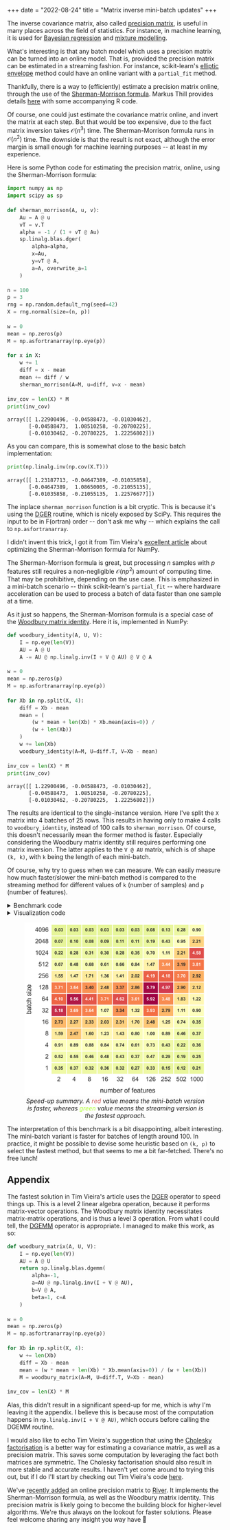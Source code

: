 +++
date = "2022-08-24"
title = "Matrix inverse mini-batch updates"
+++

The inverse covariance matrix, also called [precision matrix](https://www.wikiwand.com/en/Precision_matrix), is useful in many places across the field of statistics. For instance, in machine learning, it is used for [Bayesian regression](/blog/bayesian-linear-regression) and [mixture modelling](https://scikit-learn.org/stable/modules/mixture.html#gmm).

What's interesting is that any batch model which uses a precision matrix can be turned into an online model. That is, provided the precision matrix can be estimated in a streaming fashion. For instance, scikit-learn's [elliptic envelope](https://scikit-learn.org/stable/modules/generated/sklearn.covariance.EllipticEnvelope.html#sklearn.covariance.EllipticEnvelope) method could have an online variant with a `partial_fit` method.

Thankfully, there is a way to (efficiently) estimate a precision matrix online, through the use of the [Sherman-Morrison formula](https://www.wikiwand.com/en/Sherman%E2%80%93Morrison_formula). Markus Thill provides details [here](https://markusthill.github.io/math/stats/ml/online-estimation-of-the-inverse-covariance-matrix/) with some accompanying R code.

Of course, one could just estimate the covariance matrix online, and invert the matrix at each step. But that would be too expensive, due to the fact matrix inversion takes $\mathcal{O}(n^3)$ time. The Sherman-Morrison formula runs in $\mathcal{O}(n^2)$ time. The downside is that the result is not exact, although the error margin is small enough for machine learning purposes -- at least in my experience.

Here is some Python code for estimating the precision matrix, online, using the Sherman-Morrison formula:

```py
import numpy as np
import scipy as sp

def sherman_morrison(A, u, v):
    Au = A @ u
    vT = v.T
    alpha = -1 / (1 + vT @ Au)
    sp.linalg.blas.dger(
        alpha=alpha,
        x=Au,
        y=vT @ A,
        a=A, overwrite_a=1
    )

n = 100
p = 3
rng = np.random.default_rng(seed=42)
X = rng.normal(size=(n, p))

w = 0
mean = np.zeros(p)
M = np.asfortranarray(np.eye(p))

for x in X:
    w += 1
    diff = x - mean
    mean += diff / w
    sherman_morrison(A=M, u=diff, v=x - mean)

inv_cov = len(X) * M
print(inv_cov)
```

```
array([[ 1.22900496, -0.04588473, -0.01030462],
       [-0.04588473,  1.08510258, -0.20780225],
       [-0.01030462, -0.20780225,  1.22256802]])
```

As you can compare, this is somewhat close to the basic batch implementation:

```py
print(np.linalg.inv(np.cov(X.T)))
```

```
array([[ 1.23187713, -0.04647389, -0.01035858],
       [-0.04647389,  1.08650005, -0.21055135],
       [-0.01035858, -0.21055135,  1.22576677]])
```

The inplace `sherman_morrison` function is a bit cryptic. This is because it's using the [DGER](https://netlib.org/lapack/explore-html/d7/d15/group__double__blas__level2_ga458222e01b4d348e9b52b9343d52f828.html#ga458222e01b4d348e9b52b9343d52f828) routine, which is nicely exposed by SciPy. This requires the input to be in F(ortran) order -- don't ask me why -- which explains the call to `np.asfortranarray`.

I didn't invent this trick, I got it from Tim Vieira's [excellent article](https://timvieira.github.io/blog/post/2021/03/25/fast-rank-one-updates-to-matrix-inverse/) about optimizing the Sherman-Morrison formula for NumPy.

The Sherman-Morrison formula is great, but processing $n$ samples with $p$ features still requires a non-negligible $\mathcal{O}(np^2)$ amount of computing time. That may be prohibitive, depending on the use case. This is emphasized in a mini-batch scenario -- think scikit-learn's `partial_fit` -- where hardware acceleration can be used to process a batch of data faster than one sample at a time.

As it just so happens, the Sherman-Morrison formula is a special case of the [Woodbury matrix identity](https://www.wikiwand.com/en/Woodbury_matrix_identity). Here it is, implemented in NumPy:

```py
def woodbury_identity(A, U, V):
    I = np.eye(len(V))
    AU = A @ U
    A -= AU @ np.linalg.inv(I + V @ AU) @ V @ A

w = 0
mean = np.zeros(p)
M = np.asfortranarray(np.eye(p))

for Xb in np.split(X, 4):
    diff = Xb - mean
    mean = (
        (w * mean + len(Xb) * Xb.mean(axis=0)) /
        (w + len(Xb))
    )
    w += len(Xb)
    woodbury_identity(A=M, U=diff.T, V=Xb - mean)

inv_cov = len(X) * M
print(inv_cov)
```

```
array([[ 1.22900496, -0.04588473, -0.01030462],
       [-0.04588473,  1.08510258, -0.20780225],
       [-0.01030462, -0.20780225,  1.22256802]])
```

The results are identical to the single-instance version. Here I've split the `X` matrix into 4 batches of 25 rows. This results in having only to make 4 calls to `woodbury_identity`, instead of 100 calls to `sherman_morrison`. Of course, this doesn't necessarily mean the former method is faster. Especially considering the Woodbury matrix identity still requires performing one matrix inversion. The latter applies to the `V @ AU` matrix, which is of shape `(k, k)`, with `k` being the length of each mini-batch.

Of course, why try to guess when we can measure. We can easily measure how much faster/slower the mini-batch method is compared to the streaming method for different values of `k` (number of samples) and `p` (number of features).

<details>
  <summary>Benchmark code</summary>

```python
def streaming(X):
    p = X.shape[1]
    w = 0
    mean = np.zeros(p)
    M = np.asfortranarray(np.eye(p))

    for x in X:
        w += 1
        diff = x - mean
        mean += diff / w
        sherman_morrison(A=M, u=diff, v=x - mean)

def mini_batch(X):
    p = X.shape[1]
    w = 0
    mean = np.zeros(p)
    M = np.asfortranarray(np.eye(p))

    diff = X - mean
    mean = (w * mean + len(X) * X.mean(axis=0)) / (w + len(X))
    w += len(X)
    woodbury_matrix(A=M, U=diff.T, V=X - mean)

def workload():
    rng = np.random.default_rng(seed=42)
    K = [2 ** k for k in range(13)]
    P = np.ceil(np.logspace(0.3, 3, 10)).astype(int)
    for k in K:
        for p in P:
            X = rng.normal(size=(k, p))
            yield X

def run():
    for X in workload():
        k, p = X.shape
        t_streaming = %timeit -o -q streaming(X)
        t_mini_batch = %timeit -o -q mini_batch(X)
        yield k, p, t_streaming.average / t_mini_batch.average

results = [
    {'k': k, 'p': p, 'speed_up': speed_up}
    for k, p, speed_up in run()
]

pd.DataFrame(results).to_csv('results.csv', index=False)
```
</details>

<details>
  <summary>Visualization code</summary>

```python
import matplotlib.pyplot as plt
import pandas as pd
import seaborn as sns

fig, ax = plt.subplots(figsize=(10, 10))

df = (
    pd.read_csv('results.csv')
    .pivot('n', 'p', 'speed_up')
    .sort_index(ascending=False)
)

sns.set(font_scale=2)
sns.heatmap(
    df,
    cmap='Spectral_r',
    center=1,
    #square=True,
    linewidth=3,
    annot=True,
    fmt='.2f',
    annot_kws={
        'fontsize': 16,
        'fontweight': 'bold'
    },
    ax=ax,
    cbar=False
)
ax.set_ylabel('batch size', labelpad=10)
ax.set_xlabel('number of features', labelpad=20)

plt.savefig('speed-up.svg', bbox_inches='tight')
```
</details>

<div align="center">
<figure >
    <img src="/img/blog/matrix-inverse-mini-batch/speed-up.svg" style="box-shadow: none;">
    <figcaption><i>Speed-up summary. A <span style="color: indianred;">red</span> value means the mini-batch version is faster, whereas <span style="color: greenyellow;">green</span> value means the streaming version is the fastest approach.</i></figcaption>
</figure>
</div>

The interpretation of this benchmark is a bit disappointing, albeit interesting. The mini-batch variant is faster for batches of length around 100. In practice, it might be possible to devise some heuristic based on `(k, p)` to select the fastest method, but that seems to me a bit far-fetched. There's no free lunch!

## Appendix

The fastest solution in Tim Vieira's article uses the [DGER](https://netlib.org/lapack/explore-html/d7/d15/group__double__blas__level2_ga458222e01b4d348e9b52b9343d52f828.html#ga458222e01b4d348e9b52b9343d52f828) operator to speed things up. This is a level 2 linear algebra operation, because it performs matrix-vector operations. The Woodbury matrix identity necessitates matrix-matrix operations, and is thus a level 3 operation. From what I could tell, the [DGEMM](https://netlib.org/lapack/explore-html/d1/d54/group__double__blas__level3_gaeda3cbd99c8fb834a60a6412878226e1.html) operator is appropriate. I managed to make this work, as so:

```py
def woodbury_matrix(A, U, V):
    I = np.eye(len(V))
    AU = A @ U
    return sp.linalg.blas.dgemm(
        alpha=-1,
        a=AU @ np.linalg.inv(I + V @ AU),
        b=V @ A,
        beta=1, c=A
    )

w = 0
mean = np.zeros(p)
M = np.asfortranarray(np.eye(p))

for Xb in np.split(X, 4):
    w += len(Xb)
    diff = Xb - mean
    mean = (w * mean + len(Xb) * Xb.mean(axis=0)) / (w + len(Xb))
    M = woodbury_matrix(A=M, U=diff.T, V=Xb - mean)

inv_cov = len(X) * M
```

Alas, this didn't result in a significant speed-up for me, which is why I'm leaving it the appendix. I believe this is because most of the computation happens in `np.linalg.inv(I + V @ AU)`, which occurs before calling the DGEMM routine.

I would also like to echo Tim Vieira's suggestion that using the [Cholesky factorisation](https://www.wikiwand.com/en/Cholesky_decomposition) is a better way for estimating a covariance matrix, as well as a precision matrix. This saves some computation by leveraging the fact both matrices are symmetric. The Cholesky factorisation should also result in more stable and accurate results. I haven't yet come around to trying this out, but if I do I'll start by checking out Tim Vieira's code [here](https://github.com/timvieira/arsenal/blob/master/arsenal/maths/cholesky.py).

We've [recently added](https://github.com/online-ml/river/pull/999) an online precision matrix to [River](https://github.com/online-ml/river). It implements the Sherman-Morrison formula, as well as the Woodbury matrix identity. This precision matrix is likely going to become the building block for higher-level algorithms. We're thus always on the lookout for faster solutions. Please feel welcome sharing any insight you way have 👐

